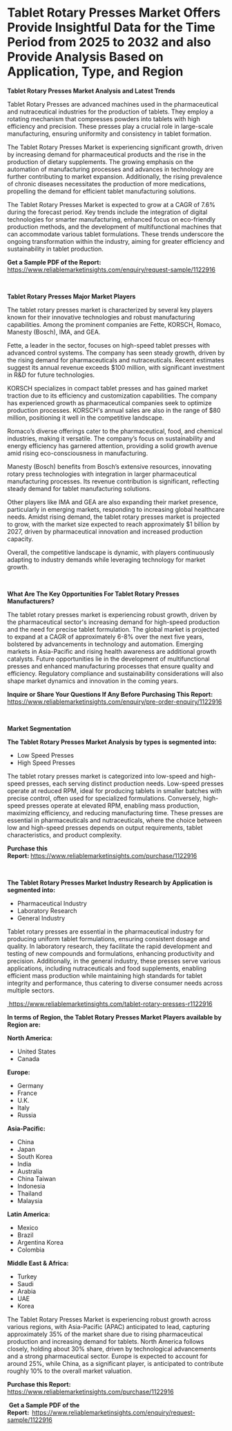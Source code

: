 <p><h1>Tablet Rotary Presses Market Offers Provide Insightful Data for the Time Period from 2025 to 2032 and also Provide Analysis Based on Application, Type, and Region</h1></p><p><strong>Tablet Rotary Presses Market Analysis and Latest Trends</strong></p>
<p><p>Tablet Rotary Presses are advanced machines used in the pharmaceutical and nutraceutical industries for the production of tablets. They employ a rotating mechanism that compresses powders into tablets with high efficiency and precision. These presses play a crucial role in large-scale manufacturing, ensuring uniformity and consistency in tablet formation.</p><p>The Tablet Rotary Presses Market is experiencing significant growth, driven by increasing demand for pharmaceutical products and the rise in the production of dietary supplements. The growing emphasis on the automation of manufacturing processes and advances in technology are further contributing to market expansion. Additionally, the rising prevalence of chronic diseases necessitates the production of more medications, propelling the demand for efficient tablet manufacturing solutions.</p><p>The Tablet Rotary Presses Market is expected to grow at a CAGR of 7.6% during the forecast period. Key trends include the integration of digital technologies for smarter manufacturing, enhanced focus on eco-friendly production methods, and the development of multifunctional machines that can accommodate various tablet formulations. These trends underscore the ongoing transformation within the industry, aiming for greater efficiency and sustainability in tablet production.</p></p>
<p><strong>Get a Sample PDF of the Report:&nbsp;</strong> <a href="https://www.reliablemarketinsights.com/enquiry/request-sample/1122916?utm_campaign=3275&utm_medium=2&utm_source=Github&utm_content=ia&utm_term=16042025&utm_id=tablet-rotary-presses">https://www.reliablemarketinsights.com/enquiry/request-sample/1122916</a></p>
<p>&nbsp;</p>
<p><strong>Tablet Rotary Presses Major Market Players</strong></p>
<p><p>The tablet rotary presses market is characterized by several key players known for their innovative technologies and robust manufacturing capabilities. Among the prominent companies are Fette, KORSCH, Romaco, Manesty (Bosch), IMA, and GEA.</p><p>Fette, a leader in the sector, focuses on high-speed tablet presses with advanced control systems. The company has seen steady growth, driven by the rising demand for pharmaceuticals and nutraceuticals. Recent estimates suggest its annual revenue exceeds $100 million, with significant investment in R&D for future technologies.</p><p>KORSCH specializes in compact tablet presses and has gained market traction due to its efficiency and customization capabilities. The company has experienced growth as pharmaceutical companies seek to optimize production processes. KORSCH's annual sales are also in the range of $80 million, positioning it well in the competitive landscape.</p><p>Romaco’s diverse offerings cater to the pharmaceutical, food, and chemical industries, making it versatile. The company’s focus on sustainability and energy efficiency has garnered attention, providing a solid growth avenue amid rising eco-consciousness in manufacturing.</p><p>Manesty (Bosch) benefits from Bosch’s extensive resources, innovating rotary press technologies with integration in larger pharmaceutical manufacturing processes. Its revenue contribution is significant, reflecting steady demand for tablet manufacturing solutions.</p><p>Other players like IMA and GEA are also expanding their market presence, particularly in emerging markets, responding to increasing global healthcare needs. Amidst rising demand, the tablet rotary presses market is projected to grow, with the market size expected to reach approximately $1 billion by 2027, driven by pharmaceutical innovation and increased production capacity.</p><p>Overall, the competitive landscape is dynamic, with players continuously adapting to industry demands while leveraging technology for market growth.</p></p>
<p>&nbsp;</p>
<p><strong>What Are The Key Opportunities For Tablet Rotary Presses Manufacturers?</strong></p>
<p><p>The tablet rotary presses market is experiencing robust growth, driven by the pharmaceutical sector's increasing demand for high-speed production and the need for precise tablet formulation. The global market is projected to expand at a CAGR of approximately 6-8% over the next five years, bolstered by advancements in technology and automation. Emerging markets in Asia-Pacific and rising health awareness are additional growth catalysts. Future opportunities lie in the development of multifunctional presses and enhanced manufacturing processes that ensure quality and efficiency. Regulatory compliance and sustainability considerations will also shape market dynamics and innovation in the coming years.</p></p>
<p><strong>Inquire or Share Your Questions If Any Before Purchasing This Report:</strong> <a href="https://www.reliablemarketinsights.com/enquiry/pre-order-enquiry/1122916?utm_campaign=3275&utm_medium=2&utm_source=Github&utm_content=ia&utm_term=16042025&utm_id=tablet-rotary-presses">https://www.reliablemarketinsights.com/enquiry/pre-order-enquiry/1122916</a></p>
<p>&nbsp;</p>
<p><strong>Market Segmentation</strong></p>
<p><strong>The Tablet Rotary Presses Market Analysis by types is segmented into:</strong></p>
<p><ul><li>Low Speed Presses</li><li>High Speed Presses</li></ul></p>
<p><p>The tablet rotary presses market is categorized into low-speed and high-speed presses, each serving distinct production needs. Low-speed presses operate at reduced RPM, ideal for producing tablets in smaller batches with precise control, often used for specialized formulations. Conversely, high-speed presses operate at elevated RPM, enabling mass production, maximizing efficiency, and reducing manufacturing time. These presses are essential in pharmaceuticals and nutraceuticals, where the choice between low and high-speed presses depends on output requirements, tablet characteristics, and product complexity.</p></p>
<p><strong>Purchase this Report:&nbsp;</strong><a href="https://www.reliablemarketinsights.com/purchase/1122916?utm_campaign=3275&utm_medium=2&utm_source=Github&utm_content=ia&utm_term=16042025&utm_id=tablet-rotary-presses">https://www.reliablemarketinsights.com/purchase/1122916</a></p>
<p>&nbsp;</p>
<p><strong>The Tablet Rotary Presses Market Industry Research by Application is segmented into:</strong></p>
<p><ul><li>Pharmaceutical Industry</li><li>Laboratory Research</li><li>General Industry</li></ul></p>
<p><p>Tablet rotary presses are essential in the pharmaceutical industry for producing uniform tablet formulations, ensuring consistent dosage and quality. In laboratory research, they facilitate the rapid development and testing of new compounds and formulations, enhancing productivity and precision. Additionally, in the general industry, these presses serve various applications, including nutraceuticals and food supplements, enabling efficient mass production while maintaining high standards for tablet integrity and performance, thus catering to diverse consumer needs across multiple sectors.</p></p>
<p><a href="https://www.reliablemarketinsights.com/tablet-rotary-presses-r1122916?utm_campaign=3275&utm_medium=2&utm_source=Github&utm_content=ia&utm_term=16042025&utm_id=tablet-rotary-presses">&nbsp;https://www.reliablemarketinsights.com/tablet-rotary-presses-r1122916</a></p>
<p><strong>In terms of Region, the Tablet Rotary Presses Market Players available by Region are:</strong></p>
<p>
    <p> <strong> North America: </strong>
        <ul>
            <li>United States</li>
            <li>Canada</li>
        </ul>
        </p> 
    <p> <strong> Europe: </strong>
        <ul>
            <li>Germany</li>
            <li>France</li>
            <li>U.K.</li>
            <li>Italy</li>
            <li>Russia</li>
        </ul>
        </p> 
    <p> <strong> Asia-Pacific: </strong>
        <ul>
            <li>China</li>
            <li>Japan</li>
            <li>South Korea</li>
            <li>India</li>
            <li>Australia</li>
            <li>China Taiwan</li>
            <li>Indonesia</li>
            <li>Thailand</li>
            <li>Malaysia</li>
        </ul>
        </p> 
    <p> <strong> Latin America: </strong>
        <ul>
            <li>Mexico</li>
            <li>Brazil</li>
            <li>Argentina Korea</li>
            <li>Colombia</li>
        </ul>
        </p> 
    <p> <strong> Middle East & Africa: </strong>
        <ul>
            <li>Turkey</li>
            <li>Saudi</li>
            <li>Arabia</li>
            <li>UAE</li>
            <li>Korea</li>
        </ul>
    </p>
    </p>
<p><p>The Tablet Rotary Presses Market is experiencing robust growth across various regions, with Asia-Pacific (APAC) anticipated to lead, capturing approximately 35% of the market share due to rising pharmaceutical production and increasing demand for tablets. North America follows closely, holding about 30% share, driven by technological advancements and a strong pharmaceutical sector. Europe is expected to account for around 25%, while China, as a significant player, is anticipated to contribute roughly 10% to the overall market valuation.</p></p>
<p><strong>Purchase this Report: </strong><a href="https://www.reliablemarketinsights.com/purchase/1122916?utm_campaign=3275&utm_medium=2&utm_source=Github&utm_content=ia&utm_term=16042025&utm_id=tablet-rotary-presses">https://www.reliablemarketinsights.com/purchase/1122916</a></p>
<p>&nbsp;<strong>Get a Sample PDF of the Report:&nbsp;&nbsp;</strong><a href="https://www.reliablemarketinsights.com/enquiry/request-sample/1122916?utm_campaign=3275&utm_medium=2&utm_source=Github&utm_content=ia&utm_term=16042025&utm_id=tablet-rotary-presses">https://www.reliablemarketinsights.com/enquiry/request-sample/1122916</a></p>
<p><strong></strong></p>
<p><p></p><p></p><p></p></p>